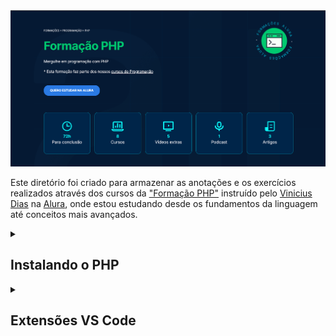 <img src="https://github.com/AdrianoBispo/formacao-php/blob/master/img/formacao-php.png?raw=true" />

Este diretório foi criado para armazenar as anotações e os exercícios realizados através dos cursos da <a href="https://cursos.alura.com.br/formacao-linguagem-php">"Formação PHP"</a> instruído pelo <a href="https://cursos.alura.com.br/user/cviniciussdias">Vinicius Dias</a> na <a href="https://www.alura.com.br">Alura</a>, onde estou estudando desde os fundamentos da linguagem até conceitos mais avançados.

<details>
  <summary>
    <h2> Instalando o PHP </h2>
  </summary>
  <img src="https://github.com/AdrianoBispo/formacao-php/blob/master/img/instalando-php.png?raw=true" /> 
  <p>
    Para executar os comandos PHP em sua máquina é necessário ter o seu interpretador instalado. Para isso, vou está deixando o link 
    <a href="https://www.alura.com.br/artigos/php-instalacao-primeiro-codigo">desse artigo da Alura</a> onde ensina passo-a-passo a como está fazendo a instalação.
  </p>
  
  <p>
    <b>OBS: Em todas as plataformas ainda existe a possibilidade de você baixar o código fonte do PHP e compilá-lo em sua máquina.
    Isso te dá um controle maior sobre quais extensões do PHP estarão habilitadas, em qual diretório os arquivos ficarão, dentre outras vantagens.
    Por ser um processo relativamente complicado e propenso a erros, recomendo que você conheça essa abordagem quando já estiver mais confiante com a linguagem para
    não perder o foco agora no início.</b>
  </p>
  

</details>

<details>
  <summary>
    <h2> Extensões VS Code </h2>
  </summary>
 
- <a href="https://marketplace.visualstudio.com/items?itemName=DEVSENSE.phptools-vscode">PHP</a>
- <a href="https://marketplace.visualstudio.com/items?itemName=bmewburn.vscode-intelephense-client">Intelephense</a>
- <a href="https://marketplace.visualstudio.com/items?itemName=rifi2k.format-html-in-php">Format HTML in PHP</a>
- <a href="https://marketplace.visualstudio.com/items?itemName=hakcorp.php-awesome-snippets">PHP Awesome Snippets</a>

</details>
